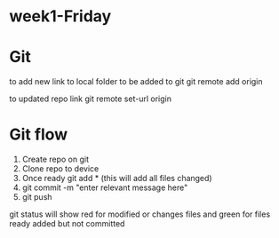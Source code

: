 # week1-Friday

# Git
to add new link to local folder to be added to git
git remote add origin <add git link here>

to updated repo link
git remote set-url origin <add git link here>


# Git flow
1. Create repo on git
2. Clone repo to device
3. Once ready git add * (this will add all files changed)
4. git commit -m "enter relevant message here"
5. git push


git status will show red for modified or changes files and green for files ready added but not committed

